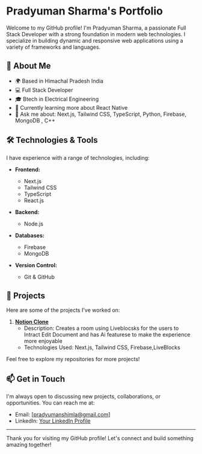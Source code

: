 # Pradyuman Sharma's Portfolio

Welcome to my GitHub profile! I'm Pradyuman Sharma, a passionate Full Stack Developer with a strong foundation in modern web technologies. I specialize in building dynamic and responsive web applications using a variety of frameworks and languages.

## 🚀 About Me

- 🌍 Based in Himachal Pradesh India
- 💻 Full Stack Developer
- 🎓 Btech in Electrical Engineering 
- 🌱 Currently learning more about React Native 
- 💬 Ask me about: Next.js, Tailwind CSS, TypeScript, Python, Firebase, MongoDB , C++

## 🛠️ Technologies & Tools

I have experience with a range of technologies, including:

- **Frontend:**
  - Next.js
  - Tailwind CSS
  - TypeScript
  - React.js

- **Backend:**
  - Node.js

- **Databases:**
  - Firebase
  - MongoDB

- **Version Control:**
  - Git & GitHub

## 🌟 Projects

Here are some of the projects I've worked on:

1. **[Notion Clone](https://notion-clone-five-tau.vercel.app)**
   - Description: Creates a room using Liveblocsks for the users to Intract Edit Document and has Ai featurese to make the experience more enjoyable
   - Technologies Used: Next.js, Tailwind CSS, Firebase,LiveBlocks

Feel free to explore my repositories for more projects!

## 📫 Get in Touch

I'm always open to discussing new projects, collaborations, or opportunities. You can reach me at:

- Email: [pradyumanshimla@gmail.com]
- LinkedIn: [Your LinkedIn Profile](https://www.linkedin.com/in/pradyuman-sharma-273a8531a/)


---

Thank you for visiting my GitHub profile! Let's connect and build something amazing together!
